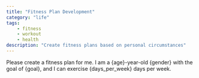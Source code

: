 ```yaml
---
title: "Fitness Plan Development"
category: "life"
tags:
    - fitness
    - workout
    - health
description: "Create fitness plans based on personal circumstances"
---
```


Please create a fitness plan for me. I am a {age}-year-old {gender} with the goal of {goal}, and I can exercise {days_per_week} days per week.